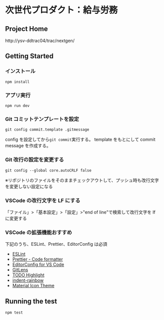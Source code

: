# 次世代プロダクト：給与労務

## Project Home

http://ysv-ddtrac04/trac/nextgen/

## Getting Started

### インストール

```
npm install
```

### アプリ実行

```
npm run dev
```

### Git コミットテンプレートを設定

```
git config commit.template .gitmessage
```

config を設定してから`git commit`実行する。
template をもとにして commit message を作成する。

### Git 改行の設定を変更する

```
git config --global core.autoCRLF false
```

※リポジトリのファイルをそのままチェックアウトして、プッシュ時も改行文字を変更しない設定になる

### VSCode の改行文字を LF にする

「ファイル」>「基本設定」>「設定」>"end of line"で検索して改行文字を lf に変更する

### VSCode の拡張機能おすすめ

下記のうち、ESLint、Prettier、EditorConfig は必須

- [ESLint](https://marketplace.visualstudio.com/items?itemName=dbaeumer.vscode-eslint)
- [Prettier - Code formatter](https://marketplace.visualstudio.com/items?itemName=esbenp.prettier-vscode)
- [EditorConfig for VS Code](https://marketplace.visualstudio.com/items?itemName=EditorConfig.EditorConfig)
- [GitLens](https://marketplace.visualstudio.com/items?itemName=eamodio.gitlens)
- [TODO Highlight](https://marketplace.visualstudio.com/items?itemName=wayou.vscode-todo-highlight)
- [indent-rainbow](https://marketplace.visualstudio.com/items?itemName=oderwat.indent-rainbow)
- [Material Icon Theme](https://marketplace.visualstudio.com/items?itemName=PKief.material-icon-theme)

## Running the test

```
npm test
```
